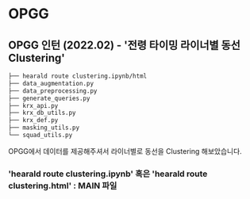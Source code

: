 # OPGG

## OPGG 인턴 (2022.02) - '전령 타이밍 라이너별 동선 Clustering'

```bash
├── hearald route clustering.ipynb/html
├── data_augmentation.py
├── data_preprocessing.py
├── generate_queries.py
├── krx_api.py
├── krx_db_utils.py
├── krx_def.py
├── masking_utils.py
└── squad_utils.py
``` 

OPGG에서 데이터를 제공해주셔서 라이너별로 동선을 Clustering 해보았습니다.

### 'hearald route clustering.ipynb' 혹은 'hearald route clustering.html' : MAIN 파일


